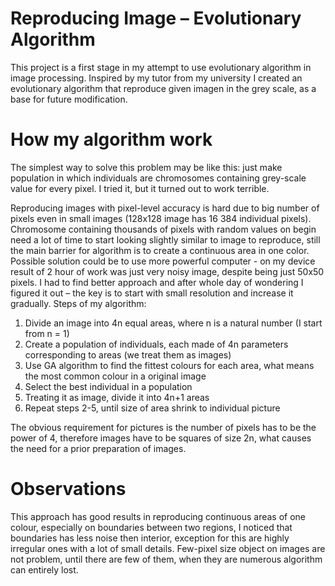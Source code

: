 # Reproducing Image – Evolutionary Algorithm
This project is a first stage in my attempt to use evolutionary algorithm in image processing. Inspired by my tutor from my university I created an evolutionary algorithm 
that reproduce given imagen in the grey scale, as a base for future modification.
# How my algorithm work
The simplest way to solve this problem may be like this: just make population in which individuals are chromosomes containing grey-scale value for every pixel. I tried it, 
but it turned out to work terrible.

Reproducing images with pixel-level accuracy is hard due to big number of pixels even in small images (128x128 image has 16 384 individual pixels). Chromosome containing thousands of pixels with random values on begin need a lot of time to start looking slightly similar to image to reproduce, still the main barrier for algorithm is to create a continuous area in one color. Possible solution could be to use more powerful computer - on my device result of 2 hour of work was just very noisy image, despite being just 50x50 pixels.
I had to find better approach and after whole day of wondering I figured it out – the key is to start with small resolution and increase it gradually.
Steps of my algorithm:

1)	Divide an image into 4n equal areas, where n is a natural number (I start from n = 1)
2)	Create a population of individuals, each made of 4n parameters corresponding to areas (we treat them as images)
3)	Use GA algorithm to find the fittest colours for each area, what means the most common colour in a original image
4)	Select the best individual in a population
5)	Treating it as image, divide it into 4n+1 areas
6)	Repeat steps 2-5, until size of area shrink to individual picture

The obvious requirement for pictures is the number of pixels has to be the power of 4, therefore images have to be squares of size 2n, what causes the need for a prior preparation of images.
# Observations
This approach has good results in reproducing continuous areas of one colour, especially on boundaries between two regions, I noticed that boundaries has less 
noise then interior, exception for this are highly irregular ones with a lot of small details. Few-pixel size object on images are not problem, until 
there are few of them, when they are numerous algorithm can entirely lost.




 


